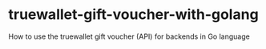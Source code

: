 # truewallet-gift-voucher-with-golang
How to use the truewallet gift voucher (API) for backends in Go language

